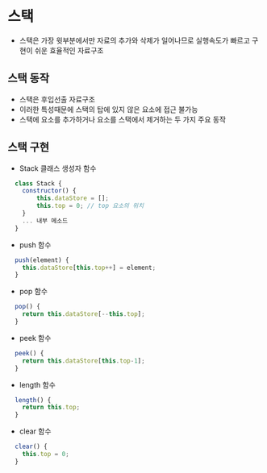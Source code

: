 # 스택
* 스택은 가장 윗부분에서만 자료의 추가와 삭제가 일어나므로 실행속도가 빠르고 구현이 쉬운 효율적인 자료구조
## 스택 동작
* 스택은 후입선출 자료구조
* 이러한 특성때문에 스택의 탑에 있지 않은 요소에 접근 불가능
* 스택에 요소를 추가하거나 요소를 스택에서 제거하는 두 가지 주요 동작

## 스택 구현
* Stack 클래스 생성자 함수
```javascript
  class Stack {
    constructor() {
        this.dataStore = [];
        this.top = 0; // top 요소의 위치
    }
    ... 내부 메소드
  }
```
* push 함수
```javascript
  push(element) {
    this.dataStore[this.top++] = element;
  }
```
* pop 함수
```javascript
  pop() {
    return this.dataStore[--this.top];
  }
```
* peek 함수
```javascript
  peek() {
    return this.dataStore[this.top-1];
  }
```
* length 함수
```javascript
  length() {
    return this.top;
  }
```
* clear 함수
```javascript
  clear() {
    this.top = 0;
  }
```
